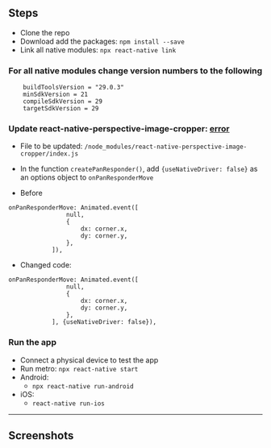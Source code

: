 ## Steps
* Clone the repo
* Download add the packages: `npm install --save`
* Link all native modules: `npx react-native link`

### For all native modules change version numbers to the following
```
	buildToolsVersion = "29.0.3" 
	minSdkVersion = 21
	compileSdkVersion = 29 
	targetSdkVersion = 29
```
### Update react-native-perspective-image-cropper: [error](https://stackoverflow.com/questions/64970241/react-native-error-animated-event-now-requires-a-second-argument-for-options)

* File to be updated: `/node_modules/react-native-perspective-image-cropper/index.js`
* In the function `createPanResponder()`, add `{useNativeDriver: false}` as an options object to `onPanResponderMove`

* Before
```
onPanResponderMove: Animated.event([
                null,
                {
                    dx: corner.x,
                    dy: corner.y,
                },
            ]),
```
* Changed code:
```
onPanResponderMove: Animated.event([
                null,
                {
                    dx: corner.x,
                    dy: corner.y,
                },
            ], {useNativeDriver: false}),
```

### Run the app

* Connect a physical device to test the app
* Run metro: `npx react-native start`
* Android: 
  * `npx react-native run-android`
* iOS:
  * `react-native run-ios`

---
## Screenshots
